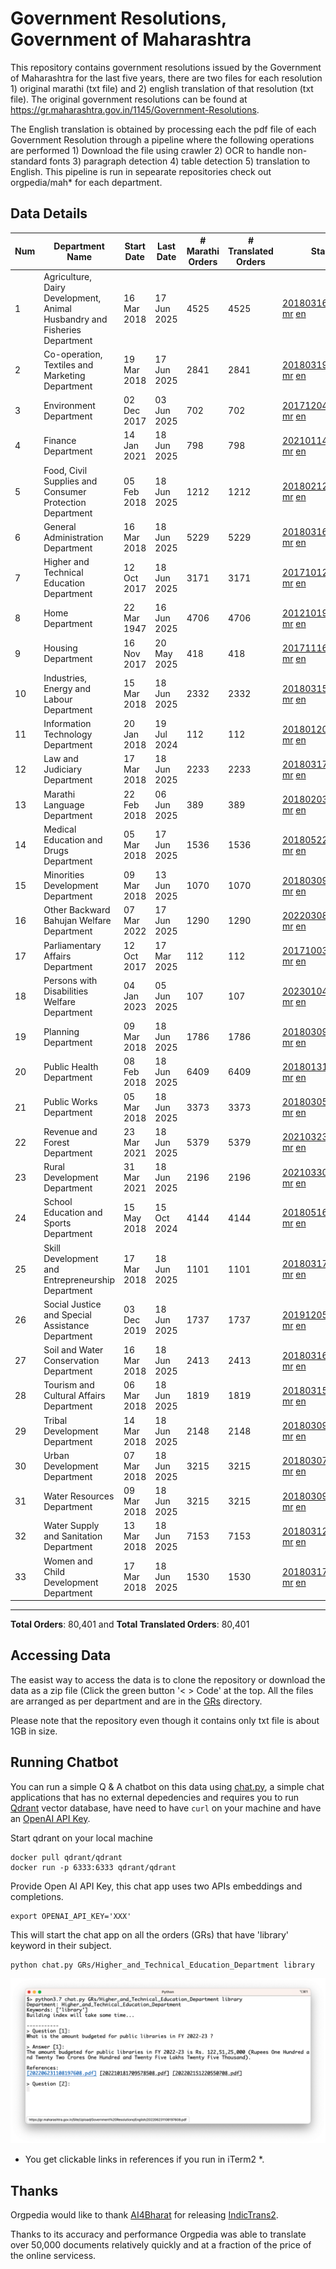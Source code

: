 # Government Resolutions, Government of Maharashtra

This repository contains government resolutions issued by the Government of Maharashtra for the last five years, there are two files for each resolution 1) original marathi (txt file) and 2) english translation of that resolution (txt file). The original government resolutions can be found at https://gr.maharashtra.gov.in/1145/Government-Resolutions.

The English translation is obtained by processing each the pdf file of each Government Resolution through a pipeline where the following operations are performed 1) Download the file using crawler 2) OCR to handle non-standard fonts 3) paragraph detection 4) table  detection 5) translation to English. This pipeline is run in sepearate repositories check out orgpedia/mah* for each department.


## Data Details

| Num | Department Name | Start Date | Last Date | # Marathi Orders | # Translated Orders | Starting Order | Last Order |
| --- | --------------- | ---------- | --------- | ---------------- | ------------------- | -------------- | ---------- |
| 1 | Agriculture, Dairy Development, Animal Husbandry and Fisheries Department | 16 Mar 2018 | 17 Jun 2025 | 4525 | 4525 | [201803161624182101.pdf](https://gr.maharashtra.gov.in/Site/Upload/Government%20Resolutions/English/201803161624182101.pdf) [mr](GRs/Agriculture,_Dairy_Development,_Animal_Husbandry_and_Fisheries_Department/201803161624182101.pdf.mr.txt) [en](GRs/Agriculture,_Dairy_Development,_Animal_Husbandry_and_Fisheries_Department/201803161624182101.pdf.en.txt) | [202506171757508301.pdf](https://gr.maharashtra.gov.in/Site/Upload/Government%20Resolutions/English/202506171757508301.pdf) [mr](GRs/Agriculture,_Dairy_Development,_Animal_Husbandry_and_Fisheries_Department/202506171757508301.pdf.mr.txt) [en](GRs/Agriculture,_Dairy_Development,_Animal_Husbandry_and_Fisheries_Department/202506171757508301.pdf.en.txt) |
| 2 | Co-operation, Textiles and Marketing Department | 19 Mar 2018 | 17 Jun 2025 | 2841 | 2841 | [201803191257576702.pdf](https://gr.maharashtra.gov.in/Site/Upload/Government%20Resolutions/English/201803191257576702.pdf) [mr](GRs/Co-operation,_Textiles_and_Marketing_Department/201803191257576702.pdf.mr.txt) [en](GRs/Co-operation,_Textiles_and_Marketing_Department/201803191257576702.pdf.en.txt) | [202506171619319102.pdf](https://gr.maharashtra.gov.in/Site/Upload/Government%20Resolutions/English/202506171619319102.pdf) [mr](GRs/Co-operation,_Textiles_and_Marketing_Department/202506171619319102.pdf.mr.txt) [en](GRs/Co-operation,_Textiles_and_Marketing_Department/202506171619319102.pdf.en.txt) |
| 3 | Environment Department | 02 Dec 2017 | 03 Jun 2025 | 702 | 702 | [201712041147216904.pdf](https://gr.maharashtra.gov.in/Site/Upload/Government%20Resolutions/English/201712041147216904.pdf) [mr](GRs/Environment_Department/201712041147216904.pdf.mr.txt) [en](GRs/Environment_Department/201712041147216904.pdf.en.txt) | [202506031509377104.pdf](https://gr.maharashtra.gov.in/Site/Upload/Government%20Resolutions/English/202506031509377104.pdf) [mr](GRs/Environment_Department/202506031509377104.pdf.mr.txt) [en](GRs/Environment_Department/202506031509377104.pdf.en.txt) |
| 4 | Finance Department | 14 Jan 2021 | 18 Jun 2025 | 798 | 798 | [202101141237329905.pdf](https://gr.maharashtra.gov.in/Site/Upload/Government%20Resolutions/English/202101141237329905.pdf) [mr](GRs/Finance_Department/202101141237329905.pdf.mr.txt) [en](GRs/Finance_Department/202101141237329905.pdf.en.txt) | [202506181451485105.pdf](https://gr.maharashtra.gov.in/Site/Upload/Government%20Resolutions/English/202506181451485105.pdf) [mr](GRs/Finance_Department/202506181451485105.pdf.mr.txt) [en](GRs/Finance_Department/202506181451485105.pdf.en.txt) |
| 5 | Food, Civil Supplies and Consumer Protection Department | 05 Feb 2018 | 18 Jun 2025 | 1212 | 1212 | [201802121244545806.pdf](https://gr.maharashtra.gov.in/Site/Upload/Government%20Resolutions/English/201802121244545806.pdf) [mr](GRs/Food,_Civil_Supplies_and_Consumer_Protection_Department/201802121244545806.pdf.mr.txt) [en](GRs/Food,_Civil_Supplies_and_Consumer_Protection_Department/201802121244545806.pdf.en.txt) | [202506181228352806.pdf](https://gr.maharashtra.gov.in/Site/Upload/Government%20Resolutions/English/202506181228352806.pdf) [mr](GRs/Food,_Civil_Supplies_and_Consumer_Protection_Department/202506181228352806.pdf.mr.txt) [en](GRs/Food,_Civil_Supplies_and_Consumer_Protection_Department/202506181228352806.pdf.en.txt) |
| 6 | General Administration Department | 16 Mar 2018 | 18 Jun 2025 | 5229 | 5229 | [201803161224022707.pdf](https://gr.maharashtra.gov.in/Site/Upload/Government%20Resolutions/English/201803161224022707.pdf) [mr](GRs/General_Administration_Department/201803161224022707.pdf.mr.txt) [en](GRs/General_Administration_Department/201803161224022707.pdf.en.txt) | [202506181301528507.pdf](https://gr.maharashtra.gov.in/Site/Upload/Government%20Resolutions/English/202506181301528507.pdf) [mr](GRs/General_Administration_Department/202506181301528507.pdf.mr.txt) [en](GRs/General_Administration_Department/202506181301528507.pdf.en.txt) |
| 7 | Higher and Technical Education Department | 12 Oct 2017 | 18 Jun 2025 | 3171 | 3171 | [201710121514029708.pdf](https://gr.maharashtra.gov.in/Site/Upload/Government%20Resolutions/English/201710121514029708.pdf) [mr](GRs/Higher_and_Technical_Education_Department/201710121514029708.pdf.mr.txt) [en](GRs/Higher_and_Technical_Education_Department/201710121514029708.pdf.en.txt) | [202506181623187608.pdf](https://gr.maharashtra.gov.in/Site/Upload/Government%20Resolutions/English/202506181623187608.pdf) [mr](GRs/Higher_and_Technical_Education_Department/202506181623187608.pdf.mr.txt) [en](GRs/Higher_and_Technical_Education_Department/202506181623187608.pdf.en.txt) |
| 8 | Home Department | 22 Mar 1947 | 16 Jun 2025 | 4706 | 4706 | [201210191648552129.pdf](https://gr.maharashtra.gov.in/Site/Upload/Government%20Resolutions/English/201210191648552129.pdf) [mr](GRs/Home_Department/201210191648552129.pdf.mr.txt) [en](GRs/Home_Department/201210191648552129.pdf.en.txt) | [202506161725443429.pdf](https://gr.maharashtra.gov.in/Site/Upload/Government%20Resolutions/English/202506161725443429.pdf) [mr](GRs/Home_Department/202506161725443429.pdf.mr.txt) [en](GRs/Home_Department/202506161725443429.pdf.en.txt) |
| 9 | Housing Department | 16 Nov 2017 | 20 May 2025 | 418 | 418 | [201711161447076609.pdf](https://gr.maharashtra.gov.in/Site/Upload/Government%20Resolutions/English/201711161447076609.pdf) [mr](GRs/Housing_Department/201711161447076609.pdf.mr.txt) [en](GRs/Housing_Department/201711161447076609.pdf.en.txt) | [202505201159345309.pdf](https://gr.maharashtra.gov.in/Site/Upload/Government%20Resolutions/English/202505201159345309.pdf) [mr](GRs/Housing_Department/202505201159345309.pdf.mr.txt) [en](GRs/Housing_Department/202505201159345309.pdf.en.txt) |
| 10 | Industries, Energy and Labour Department | 15 Mar 2018 | 18 Jun 2025 | 2332 | 2332 | [201803151204055010.pdf](https://gr.maharashtra.gov.in/Site/Upload/Government%20Resolutions/English/201803151204055010.pdf) [mr](GRs/Industries,_Energy_and_Labour_Department/201803151204055010.pdf.mr.txt) [en](GRs/Industries,_Energy_and_Labour_Department/201803151204055010.pdf.en.txt) | [202506181536105110.pdf](https://gr.maharashtra.gov.in/Site/Upload/Government%20Resolutions/English/202506181536105110.pdf) [mr](GRs/Industries,_Energy_and_Labour_Department/202506181536105110.pdf.mr.txt) [en](GRs/Industries,_Energy_and_Labour_Department/202506181536105110.pdf.en.txt) |
| 11 | Information Technology Department | 20 Jan 2018 | 19 Jul 2024 | 112 | 112 | [201801201843024511.pdf](https://gr.maharashtra.gov.in/Site/Upload/Government%20Resolutions/English/201801201843024511.pdf) [mr](GRs/Information_Technology_Department/201801201843024511.pdf.mr.txt) [en](GRs/Information_Technology_Department/201801201843024511.pdf.en.txt) | [202407191742379111.pdf](https://gr.maharashtra.gov.in/Site/Upload/Government%20Resolutions/English/202407191742379111.pdf) [mr](GRs/Information_Technology_Department/202407191742379111.pdf.mr.txt) [en](GRs/Information_Technology_Department/202407191742379111.pdf.en.txt) |
| 12 | Law and Judiciary Department | 17 Mar 2018 | 18 Jun 2025 | 2233 | 2233 | [201803171129290212.pdf](https://gr.maharashtra.gov.in/Site/Upload/Government%20Resolutions/English/201803171129290212.pdf) [mr](GRs/Law_and_Judiciary_Department/201803171129290212.pdf.mr.txt) [en](GRs/Law_and_Judiciary_Department/201803171129290212.pdf.en.txt) | [202506181759006112.pdf](https://gr.maharashtra.gov.in/Site/Upload/Government%20Resolutions/English/202506181759006112.pdf) [mr](GRs/Law_and_Judiciary_Department/202506181759006112.pdf.mr.txt) [en](GRs/Law_and_Judiciary_Department/202506181759006112.pdf.en.txt) |
| 13 | Marathi Language Department | 22 Feb 2018 | 06 Jun 2025 | 389 | 389 | [201802031549154233.pdf](https://gr.maharashtra.gov.in/Site/Upload/Government%20Resolutions/English/201802031549154233.pdf) [mr](GRs/Marathi_Language_Department/201802031549154233.pdf.mr.txt) [en](GRs/Marathi_Language_Department/201802031549154233.pdf.en.txt) | [202506061301266533.pdf](https://gr.maharashtra.gov.in/Site/Upload/Government%20Resolutions/English/202506061301266533.pdf) [mr](GRs/Marathi_Language_Department/202506061301266533.pdf.mr.txt) [en](GRs/Marathi_Language_Department/202506061301266533.pdf.en.txt) |
| 14 | Medical Education and Drugs Department | 05 Mar 2018 | 17 Jun 2025 | 1536 | 1536 | [201805221424292513.pdf](https://gr.maharashtra.gov.in/Site/Upload/Government%20Resolutions/English/201805221424292513.pdf) [mr](GRs/Medical_Education_and_Drugs_Department/201805221424292513.pdf.mr.txt) [en](GRs/Medical_Education_and_Drugs_Department/201805221424292513.pdf.en.txt) | [202506171209222513.pdf](https://gr.maharashtra.gov.in/Site/Upload/Government%20Resolutions/English/202506171209222513.pdf) [mr](GRs/Medical_Education_and_Drugs_Department/202506171209222513.pdf.mr.txt) [en](GRs/Medical_Education_and_Drugs_Department/202506171209222513.pdf.en.txt) |
| 15 | Minorities Development Department | 09 Mar 2018 | 13 Jun 2025 | 1070 | 1070 | [201803091218355314.pdf](https://gr.maharashtra.gov.in/Site/Upload/Government%20Resolutions/English/201803091218355314.pdf) [mr](GRs/Minorities_Development_Department/201803091218355314.pdf.mr.txt) [en](GRs/Minorities_Development_Department/201803091218355314.pdf.en.txt) | [202506131538427114.pdf](https://gr.maharashtra.gov.in/Site/Upload/Government%20Resolutions/English/202506131538427114.pdf) [mr](GRs/Minorities_Development_Department/202506131538427114.pdf.mr.txt) [en](GRs/Minorities_Development_Department/202506131538427114.pdf.en.txt) |
| 16 | Other Backward Bahujan Welfare Department | 07 Mar 2022 | 17 Jun 2025 | 1290 | 1290 | [202203081752439334.pdf](https://gr.maharashtra.gov.in/Site/Upload/Government%20Resolutions/English/202203081752439334.pdf) [mr](GRs/Other_Backward_Bahujan_Welfare_Department/202203081752439334.pdf.mr.txt) [en](GRs/Other_Backward_Bahujan_Welfare_Department/202203081752439334.pdf.en.txt) | [202506171807405234.pdf](https://gr.maharashtra.gov.in/Site/Upload/Government%20Resolutions/English/202506171807405234.pdf) [mr](GRs/Other_Backward_Bahujan_Welfare_Department/202506171807405234.pdf.mr.txt) [en](GRs/Other_Backward_Bahujan_Welfare_Department/202506171807405234.pdf.en.txt) |
| 17 | Parliamentary Affairs Department | 12 Oct 2017 | 17 Mar 2025 | 112 | 112 | [201710031642378615.pdf](https://gr.maharashtra.gov.in/Site/Upload/Government%20Resolutions/English/201710031642378615.pdf) [mr](GRs/Parliamentary_Affairs_Department/201710031642378615.pdf.mr.txt) [en](GRs/Parliamentary_Affairs_Department/201710031642378615.pdf.en.txt) | [202503171104518215.pdf](https://gr.maharashtra.gov.in/Site/Upload/Government%20Resolutions/English/202503171104518215.pdf) [mr](GRs/Parliamentary_Affairs_Department/202503171104518215.pdf.mr.txt) [en](GRs/Parliamentary_Affairs_Department/202503171104518215.pdf.en.txt) |
| 18 | Persons with Disabilities Welfare Department | 04 Jan 2023 | 05 Jun 2025 | 107 | 107 | [202301041906309635.pdf](https://gr.maharashtra.gov.in/Site/Upload/Government%20Resolutions/English/202301041906309635.pdf) [mr](GRs/Persons_with_Disabilities_Welfare_Department/202301041906309635.pdf.mr.txt) [en](GRs/Persons_with_Disabilities_Welfare_Department/202301041906309635.pdf.en.txt) | [202506051437052835.pdf](https://gr.maharashtra.gov.in/Site/Upload/Government%20Resolutions/English/202506051437052835.pdf) [mr](GRs/Persons_with_Disabilities_Welfare_Department/202506051437052835.pdf.mr.txt) [en](GRs/Persons_with_Disabilities_Welfare_Department/202506051437052835.pdf.en.txt) |
| 19 | Planning Department | 09 Mar 2018 | 18 Jun 2025 | 1786 | 1786 | [201803091441032716.pdf](https://gr.maharashtra.gov.in/Site/Upload/Government%20Resolutions/English/201803091441032716.pdf) [mr](GRs/Planning_Department/201803091441032716.pdf.mr.txt) [en](GRs/Planning_Department/201803091441032716.pdf.en.txt) | [202506181555413816.pdf](https://gr.maharashtra.gov.in/Site/Upload/Government%20Resolutions/English/202506181555413816....pdf) [mr](GRs/Planning_Department/202506181555413816.pdf.mr.txt) [en](GRs/Planning_Department/202506181555413816.pdf.en.txt) |
| 20 | Public Health Department | 08 Feb 2018 | 18 Jun 2025 | 6409 | 6409 | [201801311722275417.pdf](https://gr.maharashtra.gov.in/Site/Upload/Government%20Resolutions/English/201801311722275417.pdf) [mr](GRs/Public_Health_Department/201801311722275417.pdf.mr.txt) [en](GRs/Public_Health_Department/201801311722275417.pdf.en.txt) | [202506181233586817.pdf](https://gr.maharashtra.gov.in/Site/Upload/Government%20Resolutions/English/202506181233586817.pdf) [mr](GRs/Public_Health_Department/202506181233586817.pdf.mr.txt) [en](GRs/Public_Health_Department/202506181233586817.pdf.en.txt) |
| 21 | Public Works Department | 05 Mar 2018 | 18 Jun 2025 | 3373 | 3373 | [201803051515468118.pdf](https://gr.maharashtra.gov.in/Site/Upload/Government%20Resolutions/English/201803051515468118.pdf) [mr](GRs/Public_Works_Department/201803051515468118.pdf.mr.txt) [en](GRs/Public_Works_Department/201803051515468118.pdf.en.txt) | [202506181717167418.pdf](https://gr.maharashtra.gov.in/Site/Upload/Government%20Resolutions/English/202506181717167418.pdf) [mr](GRs/Public_Works_Department/202506181717167418.pdf.mr.txt) [en](GRs/Public_Works_Department/202506181717167418.pdf.en.txt) |
| 22 | Revenue and Forest Department | 23 Mar 2021 | 18 Jun 2025 | 5379 | 5379 | [202103231328393119.pdf](https://gr.maharashtra.gov.in/Site/Upload/Government%20Resolutions/English/202103231328393119.pdf) [mr](GRs/Revenue_and_Forest_Department/202103231328393119.pdf.mr.txt) [en](GRs/Revenue_and_Forest_Department/202103231328393119.pdf.en.txt) | [202506181809309719.pdf](https://gr.maharashtra.gov.in/Site/Upload/Government%20Resolutions/English/202506181809309719.pdf) [mr](GRs/Revenue_and_Forest_Department/202506181809309719.pdf.mr.txt) [en](GRs/Revenue_and_Forest_Department/202506181809309719.pdf.en.txt) |
| 23 | Rural Development Department | 31 Mar 2021 | 18 Jun 2025 | 2196 | 2196 | [202103301021181120.pdf](https://gr.maharashtra.gov.in/Site/Upload/Government%20Resolutions/English/202103301021181120.pdf) [mr](GRs/Rural_Development_Department/202103301021181120.pdf.mr.txt) [en](GRs/Rural_Development_Department/202103301021181120.pdf.en.txt) | [202506181628574320.pdf](https://gr.maharashtra.gov.in/Site/Upload/Government%20Resolutions/English/202506181628574320.pdf) [mr](GRs/Rural_Development_Department/202506181628574320.pdf.mr.txt) [en](GRs/Rural_Development_Department/202506181628574320.pdf.en.txt) |
| 24 | School Education and Sports Department | 15 May 2018 | 15 Oct 2024 | 4144 | 4144 | [201805161114241221.pdf](https://gr.maharashtra.gov.in/Site/Upload/Government%20Resolutions/English/201805161114241221.pdf) [mr](GRs/School_Education_and_Sports_Department/201805161114241221.pdf.mr.txt) [en](GRs/School_Education_and_Sports_Department/201805161114241221.pdf.en.txt) | [202410152127537021.pdf](https://gr.maharashtra.gov.in/Site/Upload/Government%20Resolutions/English/202410152127537021.pdf) [mr](GRs/School_Education_and_Sports_Department/202410152127537021.pdf.mr.txt) [en](GRs/School_Education_and_Sports_Department/202410152127537021.pdf.en.txt) |
| 25 | Skill Development and Entrepreneurship Department | 17 Mar 2018 | 18 Jun 2025 | 1101 | 1101 | [201803171322099003.pdf](https://gr.maharashtra.gov.in/Site/Upload/Government%20Resolutions/English/201803171322099003.pdf) [mr](GRs/Skill_Development_and_Entrepreneurship_Department/201803171322099003.pdf.mr.txt) [en](GRs/Skill_Development_and_Entrepreneurship_Department/201803171322099003.pdf.en.txt) | [202506181755439203.pdf](https://gr.maharashtra.gov.in/Site/Upload/Government%20Resolutions/English/202506181755439203.pdf) [mr](GRs/Skill_Development_and_Entrepreneurship_Department/202506181755439203.pdf.mr.txt) [en](GRs/Skill_Development_and_Entrepreneurship_Department/202506181755439203.pdf.en.txt) |
| 26 | Social Justice and Special Assistance Department | 03 Dec 2019 | 18 Jun 2025 | 1737 | 1737 | [201912051107011622.pdf](https://gr.maharashtra.gov.in/Site/Upload/Government%20Resolutions/English/201912051107011622.pdf) [mr](GRs/Social_Justice_and_Special_Assistance_Department/201912051107011622.pdf.mr.txt) [en](GRs/Social_Justice_and_Special_Assistance_Department/201912051107011622.pdf.en.txt) | [202506181714218422.pdf](https://gr.maharashtra.gov.in/Site/Upload/Government%20Resolutions/English/202506181714218422.pdf) [mr](GRs/Social_Justice_and_Special_Assistance_Department/202506181714218422.pdf.mr.txt) [en](GRs/Social_Justice_and_Special_Assistance_Department/202506181714218422.pdf.en.txt) |
| 27 | Soil and Water Conservation Department | 16 Mar 2018 | 18 Jun 2025 | 2413 | 2413 | [201803161247582426.pdf](https://gr.maharashtra.gov.in/Site/Upload/Government%20Resolutions/English/201803161247582426.pdf) [mr](GRs/Soil_and_Water_Conservation_Department/201803161247582426.pdf.mr.txt) [en](GRs/Soil_and_Water_Conservation_Department/201803161247582426.pdf.en.txt) | [202506181729565026.pdf](https://gr.maharashtra.gov.in/Site/Upload/Government%20Resolutions/English/202506181729565026.pdf) [mr](GRs/Soil_and_Water_Conservation_Department/202506181729565026.pdf.mr.txt) [en](GRs/Soil_and_Water_Conservation_Department/202506181729565026.pdf.en.txt) |
| 28 | Tourism and Cultural Affairs Department | 06 Mar 2018 | 18 Jun 2025 | 1819 | 1819 | [201803151055091823.pdf](https://gr.maharashtra.gov.in/Site/Upload/Government%20Resolutions/English/201803151055091823.pdf) [mr](GRs/Tourism_and_Cultural_Affairs_Department/201803151055091823.pdf.mr.txt) [en](GRs/Tourism_and_Cultural_Affairs_Department/201803151055091823.pdf.en.txt) | [202506181315339623.pdf](https://gr.maharashtra.gov.in/Site/Upload/Government%20Resolutions/English/202506181315339623.pdf) [mr](GRs/Tourism_and_Cultural_Affairs_Department/202506181315339623.pdf.mr.txt) [en](GRs/Tourism_and_Cultural_Affairs_Department/202506181315339623.pdf.en.txt) |
| 29 | Tribal Development Department | 14 Mar 2018 | 18 Jun 2025 | 2148 | 2148 | [201803091105184924.pdf](https://gr.maharashtra.gov.in/Site/Upload/Government%20Resolutions/English/201803091105184924.pdf) [mr](GRs/Tribal_Development_Department/201803091105184924.pdf.mr.txt) [en](GRs/Tribal_Development_Department/201803091105184924.pdf.en.txt) | [202506181232000224.pdf](https://gr.maharashtra.gov.in/Site/Upload/Government%20Resolutions/English/202506181232000224.pdf) [mr](GRs/Tribal_Development_Department/202506181232000224.pdf.mr.txt) [en](GRs/Tribal_Development_Department/202506181232000224.pdf.en.txt) |
| 30 | Urban Development Department | 07 Mar 2018 | 18 Jun 2025 | 3215 | 3215 | [201803071203178325.pdf](https://gr.maharashtra.gov.in/Site/Upload/Government%20Resolutions/English/201803071203178325.pdf) [mr](GRs/Urban_Development_Department/201803071203178325.pdf.mr.txt) [en](GRs/Urban_Development_Department/201803071203178325.pdf.en.txt) | [202506181806104325.pdf](https://gr.maharashtra.gov.in/Site/Upload/Government%20Resolutions/English/202506181806104325.pdf) [mr](GRs/Urban_Development_Department/202506181806104325.pdf.mr.txt) [en](GRs/Urban_Development_Department/202506181806104325.pdf.en.txt) |
| 31 | Water Resources Department | 09 Mar 2018 | 18 Jun 2025 | 3215 | 3215 | [201803091034435527.pdf](https://gr.maharashtra.gov.in/Site/Upload/Government%20Resolutions/English/201803091034435527.pdf) [mr](GRs/Water_Resources_Department/201803091034435527.pdf.mr.txt) [en](GRs/Water_Resources_Department/201803091034435527.pdf.en.txt) | [202506181725448627.pdf](https://gr.maharashtra.gov.in/Site/Upload/Government%20Resolutions/English/202506181725448627.pdf) [mr](GRs/Water_Resources_Department/202506181725448627.pdf.mr.txt) [en](GRs/Water_Resources_Department/202506181725448627.pdf.en.txt) |
| 32 | Water Supply and Sanitation Department | 13 Mar 2018 | 18 Jun 2025 | 7153 | 7153 | [201803121414108428.pdf](https://gr.maharashtra.gov.in/Site/Upload/Government%20Resolutions/English/201803121414108428.pdf) [mr](GRs/Water_Supply_and_Sanitation_Department/201803121414108428.pdf.mr.txt) [en](GRs/Water_Supply_and_Sanitation_Department/201803121414108428.pdf.en.txt) | [202506181552593328.pdf](https://gr.maharashtra.gov.in/Site/Upload/Government%20Resolutions/English/202506181552593328.pdf) [mr](GRs/Water_Supply_and_Sanitation_Department/202506181552593328.pdf.mr.txt) [en](GRs/Water_Supply_and_Sanitation_Department/202506181552593328.pdf.en.txt) |
| 33 | Women and Child Development Department | 17 Mar 2018 | 18 Jun 2025 | 1530 | 1530 | [201803171539444330.pdf](https://gr.maharashtra.gov.in/Site/Upload/Government%20Resolutions/English/201803171539444330.pdf) [mr](GRs/Women_and_Child_Development_Department/201803171539444330.pdf.mr.txt) [en](GRs/Women_and_Child_Development_Department/201803171539444330.pdf.en.txt) | [202506181651283430.pdf](https://gr.maharashtra.gov.in/Site/Upload/Government%20Resolutions/English/202506181651283430.pdf) [mr](GRs/Women_and_Child_Development_Department/202506181651283430.pdf.mr.txt) [en](GRs/Women_and_Child_Development_Department/202506181651283430.pdf.en.txt) |
----------------------------------------------------------------------------------------------------

**Total Orders**: 80,401 and **Total Translated Orders**: 80,401
## Accessing Data

The easist way to access the data is to clone the repository or download the data as a zip file (Click the green button '< > Code' at the top. All the files are arranged as per department and are in the [GRs](GRs) directory.

Please note that the repository even though it contains only txt file is about 1GB in size.

## Running Chatbot

You can run a simple Q & A chatbot on this data using [chat.py](chat.py), a simple chat applications that has no external depedencies and requires you to run [Qdrant](https://qdrant.tech/) vector database, have need to have `curl` on your machine and have an [OpenAI API Key](https://help.openai.com/en/articles/4936850-where-do-i-find-my-secret-api-key).

Start qdrant on your local machine
```shell
docker pull qdrant/qdrant
docker run -p 6333:6333 qdrant/qdrant
```

Provide Open AI API Key, this chat app uses two APIs embeddings and completions.
```shell
export OPENAI_API_KEY='XXX'
```

This will start the chat app on all the orders (GRs) that have 'library' keyword in their subject.

```shell
python chat.py GRs/Higher_and_Technical_Education_Department library
```

![screenshot of running chat.py](screenshot.png)

* You get clickable links in references if you run in iTerm2 *.

## Thanks

Orgpedia would like to thank [AI4Bharat](https://ai4bharat.iitm.ac.in/) for releasing [IndicTrans2](https://github.com/AI4Bharat/IndicTrans2).

Thanks to its accuracy and performance Orgpedia was able to translate over 50,000 documents relatively quickly and at a fraction of the price of the online servicess.

